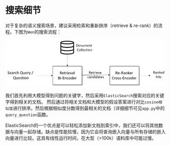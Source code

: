 # 搜索细节

对于复杂的语义搜索场景，建议采用检索和重新排序（retrieve & re-rank）的流程。下图为`Wen`的搜索流程：


![搜索流程](./../images/InformationRetrieval.png)

我们首先利用大模型得到问题的关键字，然后采用`ElasticSearch`搜索对应的关键字得到相关的文档。
然后通过将相关文档和大模型的假设答案进行对比`cosine相似度`进行排序。然后根据相似度分数得到最相关的文档（详细细节可见`app.py`中的`query_question`函数。

ElasticSearch的一个优点是可以轻松添加新文档到索引中，我们还可以将其他数据与向量一起存储。缺点是性能较慢，因为它会将查询嵌入向量与所有存储的嵌入向量进行比较。这具有线性运行时间，在大型（>100k）语料库中可能过慢。
